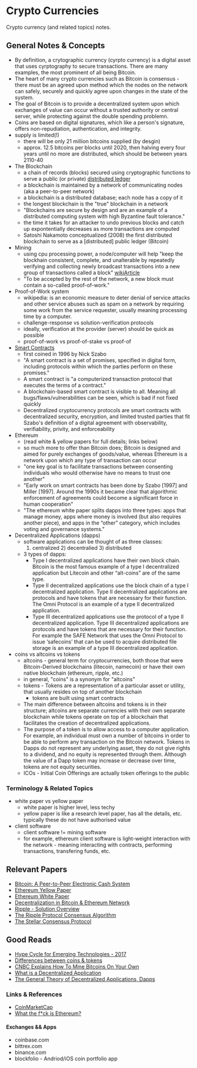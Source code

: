 # Crypto Currencies
Crypto currency (and related topics) notes.

## General Notes & Concepts
* By definition, a crytographic currency (cyrpto currency) is a digital asset that
    uses cyrptography to secure transactions. There are many examples, the most
    prominent of all being Bitcoin. 
* The heart of many crypto currencies such as Bitcoin is consensus - there must
    be an agreed upon method which the nodes on the network can safely, securely
    and quickly agree upon changes in the state of the system.
* The goal of Bitcoin is to provide a decentralized system upon which exchanges 
    of value can occur without a trusted authority or central server, while 
    protecting against the double spending problemn. 
* Coins are based on digital signatures, which like a person's signature, offers
    non-repudiation, authentication, and integrity. 
* supply is limited(!)
    * there will be only 21 million bitcoins supplied (by desgin)
    * approx. 12.5 bitcoins per blocks until 2020, then halving every four years
      until no more are distributed, which should be between years 2110-40
* The Blockchain 
    * a chain of records (blocks) secured using cryptographic functions to
      serve a public (or private) [distributed ledger](https://en.wikipedia.org/wiki/Distributed_ledger)
    * a blockchain is maintained by a network of communicating nodes (aka a
      peer-to-peer network)
    * a blockchain is a distributed database; each node has a copy of it
    * the longest blockchain is the "true" blockchain in a network
    * "Blockchains are secure by design and are an example of a distributed
      computing system with high Byzantine fault tolerance."
    * the time it takes for an attacker to undo previous blocks and catch up
      expontentially decreases as more transactions are computed
    * Satoshi Nakamoto conceptualized (2008) the first distributed blockchain
      to serve as a [distributed] public ledger (Bitcoin)
* Mining
    * using cpu processing power, a node/computer will help "keep the blockhain
      consistent, complete, and unalterable by repeatedly verifying and
      collecting newly broadcast transactions into a new group of transactions
      called a block" [wikiArticle](https://en.wikipedia.org/wiki/Bitcoin#Mining)
    * "To be accepted by the rest of the network, a new block must contain a
      so-called proof-of-work."
* Proof-of-Work system
    * wikipedia: is an economic measure to deter denial of service attacks and
      other service abuses such as spam on a network by requiring some work from
      the service requester, usually meaning processing time by a computer.
    * challenge-response vs solution-verification protocols
    * ideally, verification at the provider (server) should be quick as possible
    * proof-of-work vs proof-of-stake vs proof-of
* [Smart Contracts](https://en.wikipedia.org/wiki/Smart_contract)
    * first coined in 1996 by Nick Szabo
    * "A smart contract is a set of promises, specified in digital form,
      including protocols within which the parties perform on these promises."
    * A smart contract is "a computerized transaction protocol that executes the
      terms of a contract."
    * A blockchain-based smart contract is visible to all. Meaning all
      bugs/flaws/vulnerabilities can be seen, which is bad if not fixed quickly
    * Decentralized cryptocurrency protocols are smart contracts with
      decentralized security, encryption, and limited trusted parties that fit
      Szabo's definition of a digital agreement with observability,
      verifiability, privity, and enforceability
* Ethereum
    * (read white & yellow papers for full details; links below)
    * so much more to offer than Bitcoin does; Bitcoin is designed and aimed for
        purely exchanges of goods/value, whereas Ethereum is a network upon which
        any type of transaction can occur
    * "one key goal is to facilitate transactions between consenting
      individuals who would otherwise have no means to trust one another"
    * "Early work on smart contracts has been done by Szabo [1997] and Miller
        [1997]. Around the 1990s it became clear that algorithmic enforcement of
        agreements could become a significant force in human cooperation"
    * "The ethereum white paper splits dapps into three types: apps that manage
        money, apps where money is involved (but also requires another piece),
        and apps in the “other” category, which includes voting and governance
        systems."
* Decentralized Applications (dapps)
    * software applications can be thought of as three classes:
      1) centralized 2) decentralied 3) distributed
    * 3 types of dapps:
        * Type I decentralized applications have their own block chain. Bitcoin
        is the most famous example of a type I decentralized application but
        Litecoin and other “alt-coins” are of the same type.
        * Type II decentralized applications use the block chain of a type I
        decentralized application. Type II decentralized applications are
        protocols and have tokens that are necessary for their function. The
        Omni Protocol is an example of a type II decentralized application.
        * Type III decentralized applications use the protocol of a type II
        decentralized application. Type III decentralized applications are
        protocols and have tokens that are necessary for their function. For
        example the SAFE Network that uses the Omni Protocol to issue
        ‘safecoins’ that can be used to acquire distributed file storage is
        an example of a type III decentralized application.
* coins vs altcoins vs tokens
    * altcoins - general term for cryptocurrencies, both those that were
      Bitcoin-Derived blockchains (litecoin, namecoin) or have their own native 
      blockchain (ethereum, ripple, etc.)
    * in general, "coins" is a synonym for "altcoins" 
    * tokens - Tokens are a representation of a particular asset or utility,
      that usually resides on top of another blockchain
        * tokens are built using smart contracts
    * The main difference between altcoins and tokens is in their structure;
      altcoins are separate currencies with their own separate blockchain while
      tokens operate on top of a blockchain that facilitates the creation of
      decentralized applications.
    * The purpose of a token is to allow access to a computer application. For
        example, an individual must own a number of bitcoins in order to be able
        to perform any transaction on the Bitcoin network. Tokens in Dapps do
        not represent any underlying asset, they do not give rights to a
        dividend, and no equity is represented through them. Although the value
        of a Dapp token may increase or decrease over time, tokens are not
        equity securities.
    * ICOs - Initial Coin Offerings are actually token offerings to the public

### Terminology & Related Topics
* white paper vs yellow paper
    * white paper is higher level, less techy
    * yellow paper is like a research level paper, has all the details, etc.
      typically these do not have authorised value
* client software
    * client software != mining software
    * for example, ethereum client software is light-weight interaction with the
        network - meaning interacting with contracts, performing transactions,
        transfering funds, etc. 

## Relevant Papers
* [Bitcoin: A Peer-to-Peer Electronic Cash System](https://bitcoin.org/bitcoin.pdf)
* [Ethereum Yellow Paper](http://yellowpaper.io)
* [Ethereum White Paper](https://github.com/ethereum/wiki/wiki/White-Paper#applications)
* [Decentralization in Bitcoin & Ethereum Network](https://arxiv.org/pdf/1801.03998.pdf)
* [Ripple - Solution Overview](https://ripple.com/files/ripple_solutions_guide.pdf)
* [The Ripple Protocol Consensus Algorithm](https://ripple.com/files/ripple_consensus_whitepaper.pdf) 
* [The Stellar Consensus Protocol](https://www.stellar.org/papers/stellar-consensus-protocol.pdf)

## Good Reads
* [Hype Cycle for Emerging Technologies - 2017](https://www.forbes.com/sites/louiscolumbus/2017/08/15/gartners-hype-cycle-for-emerging-technologies-2017-adds-5g-and-deep-learning-for-first-time/#c3bf5c504307)
* [Differences between coins & tokens](https://masterthecrypto.com/differences-between-cryptocurrency-coins-and-tokens/)
* [CNBC Explains How To Mine Bitcoins On Your Own](https://www.cnbc.com/2014/01/23/cnbc-explains-how-to-mine-bitcoins-on-your-own.html)
* [What is a Decentralized Application](https://www.coindesk.com/information/what-is-a-decentralized-application-dapp/)
* [The General Theory of Decentralized Applications, Dapps](https://github.com/DavidJohnstonCEO/DecentralizedApplications)

### Links & References
* [CoinMarketCap](https://coinmarketcap.com/coins/)
* [What the f*ck is Ethereum?](http://whatthefuckisethereum.com)

#### Exchanges && Apps
* coinbase.com
* bittrex.com
* binance.com
* blockfolio - Andriod/iOS coin portfolio app

